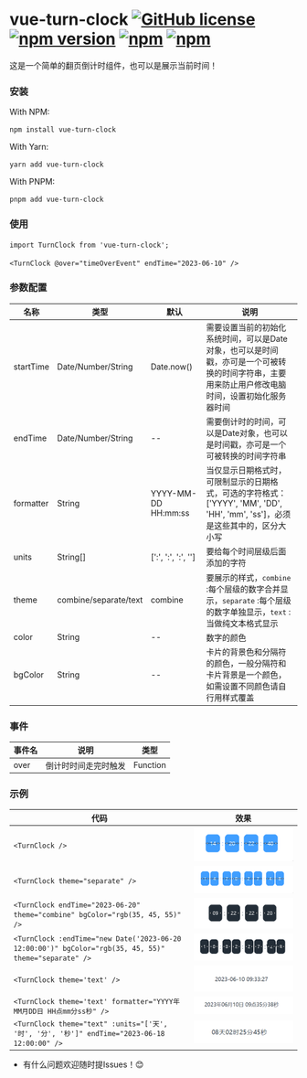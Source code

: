 # vue-turn-clock  [![GitHub license](https://img.shields.io/badge/license-MIT-blue.svg)](https://github.com/limintao/vue-turn-clock/blob/master/LICENSE) [![npm version](https://img.shields.io/npm/v/vue-turn-clock.svg?style=flat)](https://www.npmjs.com/package/vue-turn-clock) [![npm](https://img.shields.io/npm/v/vue-turn-clock.svg)](https://www.npmjs.com/package/vue-turn-clock) [![npm](https://img.shields.io/npm/dt/vue-turn-clock.svg)](https://www.npmjs.com/package/vue-turn-clock)

这是一个简单的翻页倒计时组件，也可以是展示当前时间！

### 安装

With NPM:
```
npm install vue-turn-clock
```
With Yarn:
```
yarn add vue-turn-clock
```
With PNPM:
```
pnpm add vue-turn-clock
```

### 使用

```vue
import TurnClock from 'vue-turn-clock';

<TurnClock @over="timeOverEvent" endTime="2023-06-10" />
```

### 参数配置
| 名称        | 类型 | 默认 | 说明 |
|-----------| -- | -- |------------------------------------------------------------------------------------|
| startTime | Date/Number/String | Date.now() | 需要设置当前的初始化系统时间，可以是Date对象，也可以是时间戳，亦可是一个可被转换的时间字符串，主要用来防止用户修改电脑时间，设置初始化服务器时间 |
| endTime   | Date/Number/String | -- | 需要倒计时的时间，可以是Date对象，也可以是时间戳，亦可是一个可被转换的时间字符串 |
| formatter | String | YYYY-MM-DD HH:mm:ss | 当仅显示日期格式时，可限制显示的日期格式，可选的字符格式：['YYYY', 'MM', 'DD', 'HH', 'mm', 'ss']，必须是这些其中的，区分大小写 |
| units     | String[] | [':', ':', ':', ''] | 要给每个时间层级后面添加的字符 |
| theme     | combine/separate/text | combine | 要展示的样式，`combine` :每个层级的数字合并显示，`separate` :每个层级的数字单独显示，`text` :当做纯文本格式显示 |
| color     | String | -- | 数字的颜色 |
| bgColor   | String | -- | 卡片的背景色和分隔符的颜色，一般分隔符和卡片背景是一个颜色，如需设置不同颜色请自行用样式覆盖 |

### 事件
| 事件名 | 说明 | 类型 |
| -- | -- | -- |
| over | 倒计时时间走完时触发 | Function |

### 示例
| 代码 | 效果 |
| -- | -- |
| ```<TurnClock />``` | ![screenshot1](./example/01.gif) |
| ```<TurnClock theme="separate" />``` | ![screenshot2](./example/02.gif) |
| ```<TurnClock endTime="2023-06-20" theme="combine" bgColor="rgb(35, 45, 55)" />``` | ![screenshot3](./example/03.gif) |
| ```<TurnClock :endTime="new Date('2023-06-20 12:00:00')" bgColor="rgb(35, 45, 55)" theme="separate" />``` | ![screenshot4](./example/04.gif) |
| ```<TurnClock theme='text' />``` | ![screenshot5](./example/05.gif) |
| ```<TurnClock theme='text' formatter="YYYY年MM月DD日 HH点mm分ss秒" />``` | ![screenshot6](./example/06.gif) |
| ```<TurnClock theme="text" :units="['天', '时', '分', '秒']" endTime="2023-06-18 12:00:00" />``` | ![screenshot7](./example/07.gif) |

* 有什么问题欢迎随时提Issues！😊
